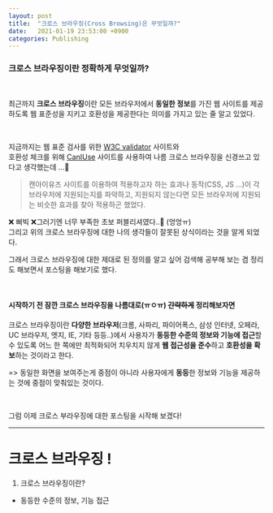 ```yaml
---
layout: post
title:  "크로스 브라우징(Cross Browsing)은 무엇일까?"
date:   2021-01-19 23:53:00 +0900
categories: Publishing
---
```


### **크로스 브라우징이란 정확하게 무엇일까?**

<br>

최근까지 **크로스 브라우징**이란 모든 브라우저에서 **동일한 정보**를 가진 웹 사이트를 제공하도록 웹 표준성을 지키고 호환성을 제공한다는 의미를 가지고 있는 줄 알고 있었다.


<br>

지금까지는 웹 표준 검사를 위한 [W3C validator](https://validator.w3.org/) 사이트와<br>호환성 체크를 위해 [CanIUse](https://caniuse.com/) 사이트를 사용하여 나름 크로스 브라우징을 신경쓰고 있다고 생각했는데 ...&#128172;
> 캔아이유즈 사이트를 이용하여 적용하고자 하는 효과나 동작(CSS, JS ...)이 각 브라우저에 지원되는지를 파악하고, 지원되지 않는다면 모든 브라우저에 지원되는 비슷한 효과를 찾아 적용하곤 했었다.

&#10060; 삐빅 &#10060;그러기엔 너무 부족한 초보 퍼블리셔였다..&#128035; (엉엉ㅠ)	
그리고 위의 크로스 브라우징에 대한 나의 생각들이 잘못된 상식이라는 것을 알게 되었다.

그래서 크로스 브라우징에 대한 제대로 된 정의를 알고 싶어 검색해 공부해 보는 겸 정리도 해보면서 포스팅을 해보기로 했다.

<br>

#### 시작하기 전 잠깐 크로스 브라우징을 나름대로(ㅠㅇㅠ) <del>간략하게</del> 정리해보자면

크로스 브라우징이란 **다양한 브라우저**(크롬, 사파리, 파이어폭스, 삼성 인터넷, 오페라, UC 브라우저, 엣지, IE, 기타 등등..)에서 사용자가 **동등한 수준의 정보와 기능에 접근**할 수 있도록 어느 한 쪽에만 최적화되어 치우치지 않게 **웹 접근성을 준수**하고 **호환성을 확보**하는 것이라고 한다.

=> 동일한 화면을 보여주는게 중점이 아니라 사용자에게 **동등**한 정보와 기능을 제공하는 것에 중점이 맞춰있는 것이다.

<br>

그럼 이제 크로스 부라우징에 대한 포스팅을 시작해 보겠다!

 ---

# 크로스 브라우징 !

1. 크로스 브라우징이란?

- 동등한 수준의 정보, 기능 접근


